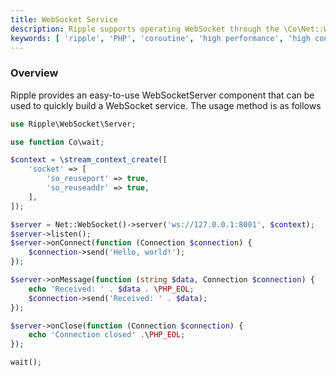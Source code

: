 ```yaml
---
title: WebSocket Service
description: Ripple supports operating WebSocket through the \Co\Net::WebSocket() method, which is used to process WebSocket services.
keywords: [ 'ripple', 'PHP', 'coroutine', 'high performance', 'high concurrency', 'WebSocket', 'Net' ]
---
```


### Overview

Ripple provides an easy-to-use WebSocketServer component that can be used to quickly build a WebSocket service. The
usage method is as follows

```php
use Ripple\WebSocket\Server;

use function Co\wait;

$context = \stream_context_create([
    'socket' => [
        'so_reuseport' => true,
        'so_reuseaddr' => true,
    ],
]);

$server = Net::WebSocket()->server('ws://127.0.0.1:8001', $context);
$server->listen();
$server->onConnect(function (Connection $connection) {
    $connection->send('Hello, world!');
});

$server->onMessage(function (string $data, Connection $connection) {
    echo 'Received: ' . $data . \PHP_EOL;
    $connection->send('Received: ' . $data);
});

$server->onClose(function (Connection $connection) {
    echo 'Connection closed' .\PHP_EOL;
});

wait();
```
